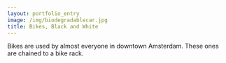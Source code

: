 ```yaml
---
layout: portfolio_entry
image: /img/biodegradablecar.jpg
title: Bikes, Black and White
---
```

Bikes are used by almost everyone in downtown Amsterdam. These ones are chained to a bike rack.
